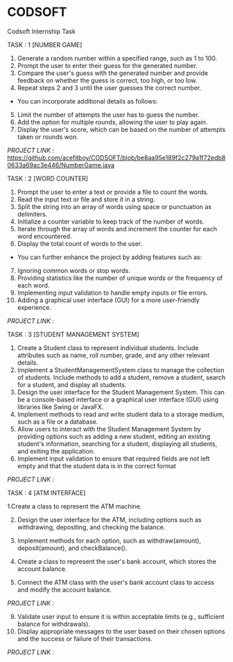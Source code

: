 # CODSOFT
Codsoft Internship Task

TASK : 1 [NUMBER GAME]

1. Generate a random number within a specified range, such as 1 to 100.
2. Prompt the user to enter their guess for the generated number.
3. Compare the user's guess with the generated number and provide feedback on whether the guess
is correct, too high, or too low.
4. Repeat steps 2 and 3 until the user guesses the correct number.

* You can incorporate additional details as follows:

5. Limit the number of attempts the user has to guess the number.
6. Add the option for multiple rounds, allowing the user to play again.
7. Display the user's score, which can be based on the number of attempts taken or rounds won.

*PROJECT LINK :* https://github.com/acefitboy/CODSOFT/blob/be8aa95e189f2c279a1f72edb80633a69ac3e446/NumberGame.java

TASK : 2 [WORD COUNTER]

1. Prompt the user to enter a text or provide a file to count the words.
2. Read the input text or file and store it in a string.
3. Split the string into an array of words using space or punctuation as delimiters.
4. Initialize a counter variable to keep track of the number of words.
5. Iterate through the array of words and increment the counter for each word encountered.
6. Display the total count of words to the user.

* You can further enhance the project by adding features such as:

7. Ignoring common words or stop words.
8. Providing statistics like the number of unique words or the frequency of each word.
9. Implementing input validation to handle empty inputs or file errors.
10. Adding a graphical user interface (GUI) for a more user-friendly experience.

*PROJECT LINK :* 

TASK : 3 [STUDENT MANAGEMENT SYSTEM]

1. Create a Student class to represent individual students. Include attributes such as name, roll
number, grade, and any other relevant details.
2. Implement a StudentManagementSystem class to manage the collection of students. Include
methods to add a student, remove a student, search for a student, and display all students.
3. Design the user interface for the Student Management System. This can be a console-based
interface or a graphical user interface (GUI) using libraries like Swing or JavaFX.
4. Implement methods to read and write student data to a storage medium, such as a file or a
database.
5. Allow users to interact with the Student Management System by providing options such as
adding a new student, editing an existing student's information, searching for a student, displaying all
students, and exiting the application.
6. Implement input validation to ensure that required fields are not left empty and that the student
data is in the correct format

*PROJECT LINK :* 

TASK : 4 [ATM INTERFACE]

1.Create a class to represent the ATM machine.

2. Design the user interface for the ATM, including options such as withdrawing, depositing, and
checking the balance.

3. Implement methods for each option, such as withdraw(amount), deposit(amount), and
checkBalance().

4. Create a class to represent the user's bank account, which stores the account balance.
  
5. Connect the ATM class with the user's bank account class to access and modify the account
balance.

*PROJECT LINK :* 

9. Validate user input to ensure it is within acceptable limits (e.g., sufficient balance for withdrawals).
10. Display appropriate messages to the user based on their chosen options and the success or failure
of their transactions.

*PROJECT LINK :* 
